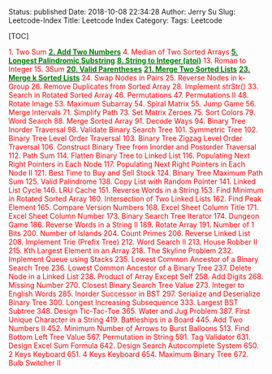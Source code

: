 Status: published
Date: 2018-10-08 22:34:28
Author: Jerry Su
Slug: Leetcode-Index
Title: Leetcode Index
Category: 
Tags: Leetcode

[TOC]

<font color=red>1. Two Sum</font>
[**<font color=green>2. Add Two Numbers</font>**](http://www.jerrulsu.com/2018/09/26/2-Add-Two-Numbers/)
<font color=red>4. Median of Two Sorted Arrays</font>
[**<font color=green>5. Longest Palindromic Substring</font>**](http://www.jerrulsu.com/2018/10/06/5-Longest-Palindromic-Substring/)
[**<font color=green>8. String to Integer (atoi)</font>**](http://www.jerrulsu.com/2018/10/10/8-String-to-Integer-atoi/)
<font color=red>13. Roman to Integer</font>
<font color=red>15. 3Sum</font>
[**<font color=green>20. Valid Parentheses</font>**](http://www.jerrulsu.com/2018/10/29/20-Valid-Parentheses/)
[**<font color=green>21. Merge Two Sorted Lists</font>**](http://www.jerrulsu.com/2018/10/21/21-Merge-Two-Sorted-Lists/)
[**<font color=green>23. Merge k Sorted Lists</font>**](http://www.jerrulsu.com/2018/10/28/23-Merge-k-Sorted-Lists/)
<font color=red>24. Swap Nodes in Pairs</font>
<font color=red>25. Reverse Nodes in k-Group</font>
<font color=red>26. Remove Duplicates from Sorted Array</font>
<font color=red>28. Implement strStr()</font>
<font color=red>33. Search in Rotated Sorted Array</font>
<font color=red>46. Permutations</font>
<font color=red>47. Permutations II</font>
<font color=red>48. Rotate Image</font>
<font color=red>53. Maximum Subarray</font>
<font color=red>54. Spiral Matrix</font>
<font color=red>55. Jump Game</font>
<font color=red>56. Merge Intervals</font>
<font color=red>71. Simplify Path</font>
<font color=red>73. Set Matrix Zeroes</font>
<font color=red>75. Sort Colors</font>
<font color=red>79. Word Search</font>
<font color=red>88. Merge Sorted Array</font>
<font color=red>91. Decode Ways</font>
<font color=red>94. Binary Tree Inorder Traversal</font>
<font color=red>98. Validate Binary Search Tree</font>
<font color=red>101. Symmetric Tree</font>
<font color=red>102. Binary Tree Level Order Traversal</font>
<font color=red>103. Binary Tree Zigzag Level Order Traversal</font>
<font color=red>106. Construct Binary Tree from Inorder and Postorder Traversal</font>
<font color=red>112. Path Sum</font>
<font color=red>114. Flatten Binary Tree to Linked List</font>
<font color=red>116. Populating Next Right Pointers in Each Node</font>
<font color=red>117. Populating Next Right Pointers in Each Node II</font>
<font color=red>121. Best Time to Buy and Sell Stock</font>
<font color=red>124. Binary Tree Maximum Path Sum</font>
<font color=red>125. Valid Palindrome</font>
<font color=red>138. Copy List with Random Pointer</font>
<font color=red>141. Linked List Cycle</font>
<font color=red>146. LRU Cache</font>
<font color=red>151. Reverse Words in a String</font>
<font color=red>153. Find Minimum in Rotated Sorted Array</font>
<font color=red>160. Intersection of Two Linked Lists</font>
<font color=red>162. Find Peak Element</font>
<font color=red>165. Compare Version Numbers</font>
<font color=red>168. Excel Sheet Column Title</font>
<font color=red>171. Excel Sheet Column Number</font>
<font color=red>173. Binary Search Tree Iterator</font>
<font color=red>174. Dungeon Game</font>
<font color=red>186. Reverse Words in a String II</font>
<font color=red>189. Rotate Array</font>
<font color=red>191. Number of 1 Bits</font>
<font color=red>200. Number of Islands</font>
<font color=red>204. Count Primes</font>
<font color=red>206. Reverse Linked List</font>
<font color=red>208. Implement Trie (Prefix Tree)</font>
<font color=red>212. Word Search II</font>
<font color=red>213. House Robber II</font>
<font color=red>215. Kth Largest Element in an Array</font>
<font color=red>218. The Skyline Problem</font>
<font color=red>232. Implement Queue using Stacks</font>
<font color=red>235. Lowest Common Ancestor of a Binary Search Tree</font>
<font color=red>236. Lowest Common Ancestor of a Binary Tree</font>
<font color=red>237. Delete Node in a Linked List</font>
<font color=red>238. Product of Array Except Self</font>
<font color=red>258. Add Digits</font>
<font color=red>268. Missing Number</font>
<font color=red>270. Closest Binary Search Tree Value</font>
<font color=red>273. Integer to English Words</font>
<font color=red>285. Inorder Successor in BST</font>
<font color=red>297. Serialize and Deserialize Binary Tree</font>
<font color=red>300. Longest Increasing Subsequence</font>
<font color=red>333. Largest BST Subtree</font>
<font color=red>348. Design Tic-Tac-Toe</font>
<font color=red>365. Water and Jug Problem</font>
<font color=red>387. First Unique Character in a String</font>
<font color=red>419. Battleships in a Board</font>
<font color=red>445. Add Two Numbers II</font>
<font color=red>452. Minimum Number of Arrows to Burst Balloons</font>
<font color=red>513. Find Bottom Left Tree Value</font>
<font color=red>567. Permutation in String</font>
<font color=red>591. Tag Validator</font>
<font color=red>631. Design Excel Sum Formula</font>
<font color=red>642. Design Search Autocomplete System</font>
<font color=red>650. 2 Keys Keyboard</font>
<font color=red>651. 4 Keys Keyboard</font>
<font color=red>654. Maximum Binary Tree</font>
<font color=red>672. Bulb Switcher II</font>
